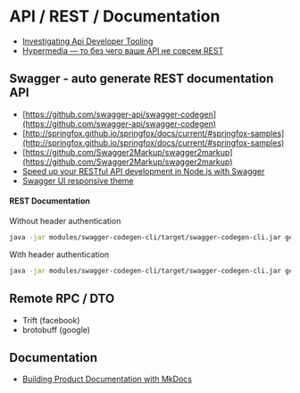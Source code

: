 # API / REST / Documentation

 - [Investigating Api Developer Tooling](http://www.mayerdan.com/programming/2014/01/29/investigating-api-tooling/)
 - [Hypermedia — то без чего ваше API не совсем REST](https://habrahabr.ru/company/aligntechnology/blog/281206/)

## Swagger - auto generate REST documentation API
 - [https://github.com/swagger-api/swagger-codegen](https://github.com/swagger-api/swagger-codegen)
 - [http://springfox.github.io/springfox/docs/current/#springfox-samples](http://springfox.github.io/springfox/docs/current/#springfox-samples)
 - [https://github.com/Swagger2Markup/swagger2markup](https://github.com/Swagger2Markup/swagger2markup)
 - [Speed up your RESTful API development in Node.js with Swagger](https://scotch.io/tutorials/speed-up-your-restful-api-development-in-node-js-with-swagger)
 - [Swagger UI responsive theme](https://github.com/jensoleg/swagger-ui)

#### REST Documentation

Without header authentication
```bash
java -jar modules/swagger-codegen-cli/target/swagger-codegen-cli.jar generate -i http://localhost:8080/v2/api-docs -l java -o samples -v
```

With header authentication
```bash
java -jar modules/swagger-codegen-cli/target/swagger-codegen-cli.jar generate -i http://localhost:8080/v2/api-docs -l php -o samples -v -a "Authorization: Basic _SOME_BASH64_"
```

## Remote RPC / DTO
 - Trift (facebook)
 - brotobuff (google)


## Documentation
 - [Building Product Documentation with MkDocs](http://www.sitepoint.com/building-product-documentation-mkdocs/)
